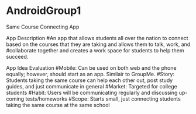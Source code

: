 # AndroidGroup1
Same Course Connecting App

App Description
#An app that allows students all over the nation to connect based on the courses that they are taking and allows them to talk, work, and #collaborate together and creates a work space for students to help them succeed.

App Idea Evaluation
#Mobile: Can be used on both web and the phone equally; however, should start as an app. Similair to GroupMe.
#Story: Students taking the same course can help each other out, post study guides, and just communicate in general
#Market: Targeted for college students
#Habit: Users will be communicating regularly and discussing up-coming tests/homeworks
#Scope: Starts small, just connecting students taking the same course at the same school

